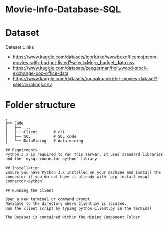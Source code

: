 # Movie-Info-Database-SQL

# Dataset
Dataset Links
- https://www.kaggle.com/datasets/igorkirko/wwwboxofficemojocom-movies-with-budget-listed?select=Mojo_budget_data.csv
- https://www.kaggle.com/datasets/zeegerman/hollywood-stock-exchange-box-office-data
- https://www.kaggle.com/datasets/rounakbanik/the-movies-dataset?select=ratings.csv


# Folder structure

```
.
├── Code
│   ├── ...
│   ├── Client       # cli 
│   ├── SQL          # SQL code
│   └── DataMining   # data mining

## Requirments
Python 3.x is required to run this server. It uses standard libraries and the `mysql-connector-python` library

## Installation
Ensure you have Python 3.x installed on your machine and install the connector if you do not have it already with `pip install mysql-connector-python`

## Running the Client

Open a new terminal or command prompt.
Navigate to the directory where Client.py is located.
Run the client script by typing python Client.py in the terminal 

The Dataset is contained within the Mining Component Folder